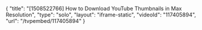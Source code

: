 {
    "title": "[1508522766] How to Download YouTube Thumbnails in Max Resolution",
    "type": "solo",
    "layout": "iframe-static",
    "videoId": "117405894",
    "url": "\/tvpembed\/117405894"
}